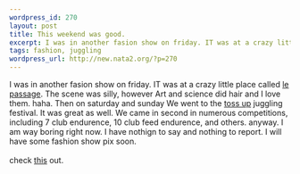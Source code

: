 ```yaml
--- 
wordpress_id: 270
layout: post
title: This weekend was good.
excerpt: I was in another fasion show on friday. IT was at a crazy little place called le passage. The scene was silly, however Art and science did hair and I love them. haha. Then on saturday and sunday We went to the toss up juggling festival. It was great as well. We came in second in numerous competitions, including 7 club endur...
tags: fashion, juggling
wordpress_url: http://new.nata2.org/?p=270
---
```

I was in another fasion show on friday. IT was at a crazy little place called <a href="http://www.lepassage.tv">le passage</a>. The scene was silly, however Art and science did hair and I love them. haha. Then on saturday and sunday We went to the <a href="http://www.tossup.com">toss up</a> juggling festival. It was great as well. We came in second in numerous competitions, including 7 club endurence, 10 club feed endurence, and others. anyway. I am way boring right now. I have nothign to say and nothing to report. I will have some fashion show pix soon.<br/><br/>check <a href="http://home.attbi.com/~digitalpunk/1/bring.gif">this</a> out.
